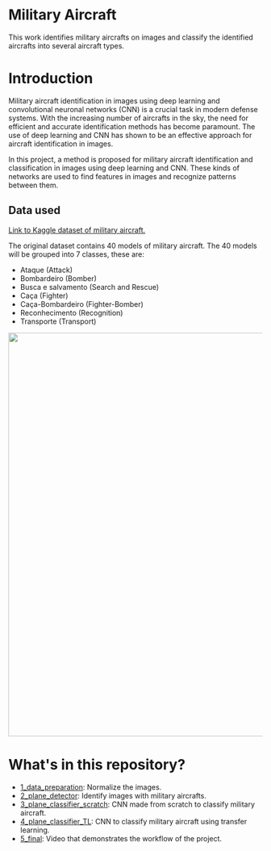 # Military Aircraft
This work identifies military aircrafts on images and classify the identified aircrafts into several aircraft types.

# Introduction

Military aircraft identification in images using deep learning and convolutional neuronal networks (CNN) is a crucial task in modern defense systems. 
With the increasing  number of aircrafts in the sky, the need for efficient and accurate identification methods has become paramount. 
The use of deep learning and CNN has shown to be an effective approach for aircraft identification in images. 

In this project, a method is proposed for military aircraft identification and classification in images using deep learning and CNN. 
These kinds of networks are used to find features in images and recognize patterns between them.

## Data used

[Link to Kaggle dataset of military aircraft.](https://www.kaggle.com/datasets/a2015003713/militaryaircraftdetectiondataset)

The original dataset contains 40 models of military aircraft.
The 40 models will be grouped into 7 classes, these are: 
- Ataque (Attack)
- Bombardeiro (Bomber)
- Busca e salvamento (Search and Rescue)
- Caça (Fighter)
- Caça-Bombardeiro (Fighter-Bomber)
- Reconhecimento (Recognition)
- Transporte (Transport)

<div align="center">
  <img width="800px" src="https://aeroin.net/wp-content/uploads/2021/11/KC-390-FAB-Embraer-1024x683.jpg">
</div>

# What's in this repository?

+ [1_data_preparation](https://github.com/beatriz-lafuente/Military-Aircraft/blob/main/1_data_preparation.ipynb): Normalize the images.
+ [2_plane_detector](https://github.com/beatriz-lafuente/Military-Aircraft/blob/main/2_plane_detector.ipynb): Identify images with military aircrafts.
+ [3_plane_classifier_scratch](https://github.com/beatriz-lafuente/Military-Aircraft/blob/main/3_plane_classifier_scratch.ipynb): CNN made from scratch to classify military aircraft.
+ [4_plane_classifier_TL](https://github.com/beatriz-lafuente/Military-Aircraft/blob/main/4_plane_classifier_TL.ipynb): CNN to classify military aircraft using transfer learning.
+ [5_final](https://github.com/beatriz-lafuente/Military-Aircraft/blob/main/5_final.ipynb): Video that demonstrates the workflow of the project.
